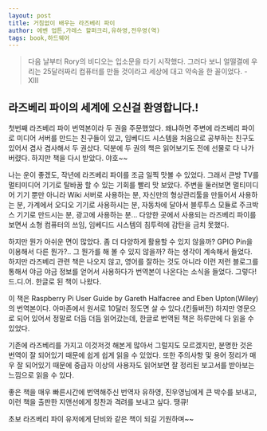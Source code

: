 ```yaml
---
layout: post
title: 거침없이 배우는 라즈베리 파이
author: 에벤 업튼,가레스 할퍼크리,유하영,전우영(역)
tags: book,하드웨어
---
```


> 다음 날부터 Rory의 비디오는 입소문을 타기 시작했다. 그러다 보니 얼떨결에 우리는 25달러짜리 컴퓨터를 만들 것이라고 세상에 대고 약속을 한 꼴이었다. - XIII


## 라즈베리 파이의 세계에 오신걸 환영합니다.!

첫번째 라즈베리 파이 번역본이라 두 권을 주문했었다. 왜냐하면 주변에 라즈베리 파이로 미디어 서버를 만드는 친구들이 있고, 임베디드 시스템을 처음으로 공부하는 친구도 있어서 겸사 겸사해서 두 권샀다. 덕분에 두 권의 책은 읽어보기도 전에 선물로 다 나가버렸다. 하지만 책을 다시 받았다. 야호~~

나는 운이 좋겠도, 작년에 라즈베리 파이를 조금 일찍 맛볼 수 있었다. 그래서  큰방 TV를 멀티미디어 기기로 탈바꿈 할 수 있는 기회를 빨리 맛 보았다. 주변을 둘러보면 멀티미디어 기기 뿐만 아니라 Wiki 서버로 사용하는 분, 자신만의 형상관리툴을 만들어서 사용하는 분, 가계에서 오디오 기기로 사용하시는 분, 자동차에 달아서 블루투스 모듈로 주크박스 기기로 만드시는 분, 광고에 사용하는 분... 다양한 곳에서 사용되는 라즈베리 파이를 보면서 소형 컴퓨터의 쓰임, 임베디드 시스템의 침투력에 감탄을 금치 못했다.

하지만 뭔가 아쉬운 면이 많았다. 좀 더 다양하게 활용할 수 있지 않을까? GPIO Pin을 이용해서 다른 뭔가?.. 그 뭔가를 해 볼 수 있지 않을까? 하는 생각이 계속해서 들었다. 하지만 라즈베리 관련 책은 나오지 않고, 영어를 잘하는 것도 아니라 이런 저런 블로그를 통해서 야금 야금 정보를 얻어서 사용하다가 번역본이 나온다는 소식을 들었다. 그렇다! 드.디.어. 한글로 된 책이 나왔다. 

이 책은 Raspberry Pi User Guide by Gareth Halfacree and Eben Upton(Wiley)의 번역본이다. 아마존에서 원서로 10달러 정도면 살 수 있다.(킨들버전) 하지만 영문으로 되어 있어서 정말로 더듬 더듬 읽어갔는데, 한글로 번역된 책은 하루만에 다 읽을 수 있었다.

기존에 라즈베리를 가지고 이것저것 해본게 많아서 그럴지도 모르겠지만, 분명한 것은 번역이 잘 되어있기 때문에 쉽게 쉽게 읽을 수 있었다. 또한 주의사항 및 용어 정리가 매우 잘 되어있기 때문에 중급자 이상의 사용자도 읽어보면 잘 정리된 보고서를 받아보는 느낌으로 읽을 수 있다.

좋은 책을 매우 빠른시간에 번역해주신 번역자 유하영, 진우영님에게 큰 박수를 보내고, 이런 책을 출판한 지앤선에게 칭찬과 격려를 보내고 싶다. 땡큐!

초보 라즈베리 파이 유저에게 단비와 같은 책이 되길 기원하며~~